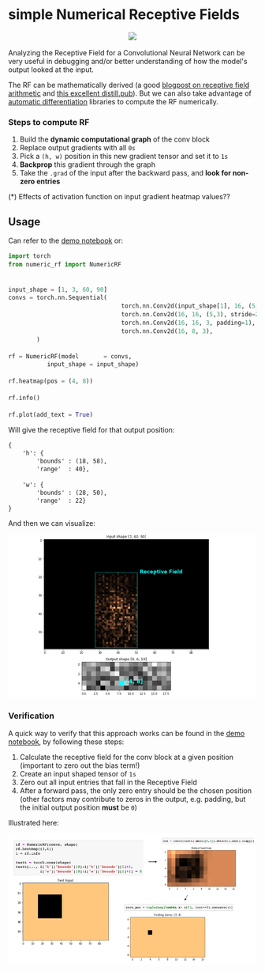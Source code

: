 # simple Numerical Receptive Fields

<p align="center">
<img src="result_plots/rf.gif" width="620px"/>
</p>


Analyzing the Receptive Field for a Convolutional Neural Network can be very useful in debugging and/or better understanding of how the model's output looked at the input. 

The RF can be mathematically derived (a good [blogpost on receptive field arithmetic](https://medium.com/mlreview/a-guide-to-receptive-field-arithmetic-for-convolutional-neural-networks-e0f514068807) and [this excellent distill.pub](https://distill.pub/2019/computing-receptive-fields/)). But we can also take advantage of [automatic differentiation](https://en.wikipedia.org/wiki/Automatic_differentiation) libraries to compute the RF numerically.

### Steps to compute RF

 1. Build the **dynamic computational graph** of the conv block
 2. Replace output gradients with all `0s`
 3. Pick a `(h, w)` position in this new gradient tensor and set it to `1s`
 4. **Backprop** this gradient through the graph
 5. Take the `.grad` of the input after the backward pass, and **look for non-zero entries**


(*) Effects of activation function on input gradient heatmap values??


## Usage

Can refer to the [demo notebook](https://github.com/ksanjeevan/simple-receptive-field/blob/master/demo.ipynb) or:


```python
import torch
from numeric_rf import NumericRF


input_shape = [1, 3, 60, 90]
convs = torch.nn.Sequential(
                                torch.nn.Conv2d(input_shape[1], 16, (5,3), stride=(3,2)),
                                torch.nn.Conv2d(16, 16, (5,3), stride=2),
                                torch.nn.Conv2d(16, 16, 3, padding=1),
                                torch.nn.Conv2d(16, 8, 3),
        )

rf = NumericRF(model       = convs,
 	       input_shape = input_shape)

rf.heatmap(pos = (4, 8))

rf.info()

rf.plot(add_text = True)

```
Will give the receptive field for that output position:

```
{
	'h': {
		'bounds' : (18, 58), 
		'range'  : 40}, 
		
	'w': {
		'bounds' : (28, 50), 
		'range'  : 22}
}
```

And then we can visualize:

<p align="center">
<img src="result_plots/example.png" width="650px"/>
</p>


### Verification 

A quick way to verify that this approach works can be found in the [demo notebook](https://github.com/ksanjeevan/simple-receptive-field/blob/master/demo.ipynb), by following these steps:


 1. Calculate the receptive field for the conv block at a given position (important to zero out the bias term!)
 2. Create an input shaped tensor of `1s`
 3. Zero out all input entries that fall in the Receptive Field
 4. After a forward pass, the only zero entry should be the chosen position (other factors may contribute to zeros in the output, e.g. padding, but the initial output position **must** be `0`)

Illustrated here:

<p align="center">
<img src="result_plots/verify.png" width="650px"/>
</p>
